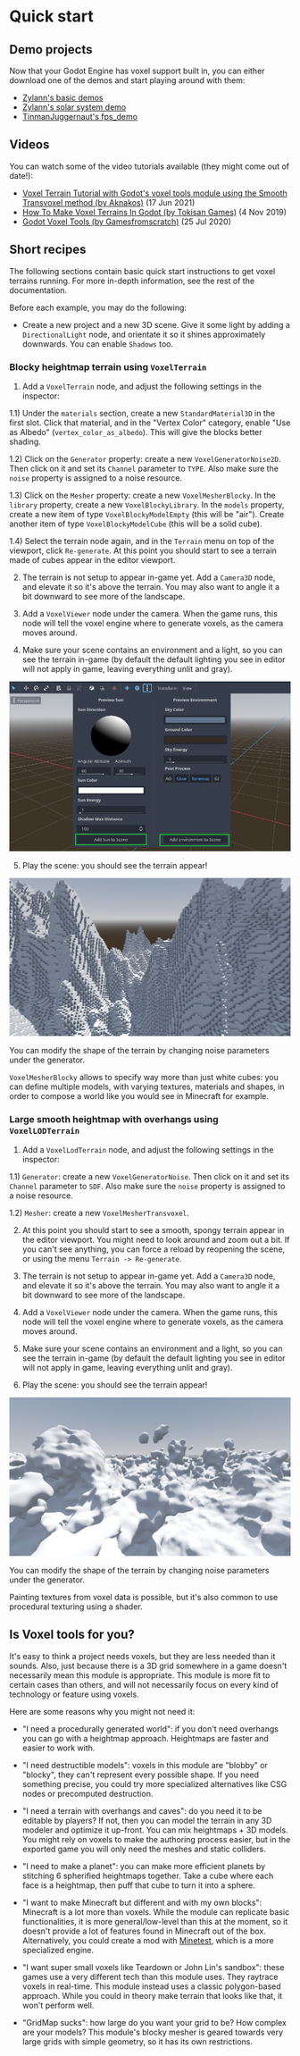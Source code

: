 Quick start
==============

Demo projects
------------------

Now that your Godot Engine has voxel support built in, you can either download one of the demos and start playing around with them:

- [Zylann's basic demos](https://github.com/Zylann/voxelgame)
- [Zylann's solar system demo](https://github.com/Zylann/solar_system_demo)
- [TinmanJuggernaut's fps_demo](https://github.com/tinmanjuggernaut/voxelgame)

Videos
--------

You can watch some of the video tutorials available (they might come out of date!):

- [Voxel Terrain Tutorial with Godot's voxel tools module using the Smooth Transvoxel method (by Aknakos)](https://www.youtube.com/watch?v=YDHkTJ6Na9U) (17 Jun 2021)
- [How To Make Voxel Terrains In Godot (by Tokisan Games)](https://www.youtube.com/watch?v=zfzmcbR1H_0) (4 Nov 2019)
- [Godot Voxel Tools (by Gamesfromscratch)](https://www.youtube.com/watch?v=WxZK_Yg5kU0) (25 Jul 2020)


Short recipes
---------------

The following sections contain basic quick start instructions to get voxel terrains running.
For more in-depth information, see the rest of the documentation.

Before each example, you may do the following:

- Create a new project and a new 3D scene. Give it some light by adding a `DirectionalLight` node, and orientate it so it shines approximately downwards. You can enable `Shadows` too.

### Blocky heightmap terrain using `VoxelTerrain`

1) Add a `VoxelTerrain` node, and adjust the following settings in the inspector:

1.1) Under the `materials` section, create a new `StandardMaterial3D` in the first slot. Click that material, and in the "Vertex Color" category, enable "Use as Albedo" (`vertex_color_as_albedo`). This will give the blocks better shading.

1.2) Click on the `Generator` property: create a new `VoxelGeneratorNoise2D`. Then click on it and set its `Channel` parameter to `TYPE`. Also make sure the `noise` property is assigned to a noise resource.

1.3) Click on the `Mesher` property: create a new `VoxelMesherBlocky`. In the `library` property, create a new `VoxelBlockyLibrary`. In the `models` property, create a new item of type `VoxelBlockyModelEmpty` (this will be "air"). Create another item of type `VoxelBlockyModelCube` (this will be a solid cube).

1.4) Select the terrain node again, and in the `Terrain` menu on top of the viewport, click `Re-generate`. At this point you should start to see a terrain made of cubes appear in the editor viewport.

2) The terrain is not setup to appear in-game yet. Add a `Camera3D` node, and elevate it so it's above the terrain. You may also want to angle it a bit downward to see more of the landscape.

3) Add a `VoxelViewer` node under the camera. When the game runs, this node will tell the voxel engine where to generate voxels, as the camera moves around.

4) Make sure your scene contains an environment and a light, so you can see the terrain in-game (by default the default lighting you see in editor will not apply in game, leaving everything unlit and gray).

![Screenshot of the preview environment menu](images/add_environment_to_scene.webp)

5) Play the scene: you should see the terrain appear!

![Screenshot of blocky terrain from the quick start guide](images/quickstart_blocky_terrain_result.webp)

You can modify the shape of the terrain by changing noise parameters under the generator.

`VoxelMesherBlocky` allows to specify way more than just white cubes: you can define multiple models, with varying textures, materials and shapes, in order to compose a world like you would see in Minecraft for example.


### Large smooth heightmap with overhangs using `VoxelLODTerrain`

1) Add a `VoxelLodTerrain` node, and adjust the following settings in the inspector:

1.1) `Generator`: create a new `VoxelGeneratorNoise`. Then click on it and set its `Channel` parameter to `SDF`. Also make sure the `noise` property is assigned to a noise resource.

1.2) `Mesher`: create a new `VoxelMesherTransvoxel`.

2) At this point you should start to see a smooth, spongy terrain appear in the editor viewport. You might need to look around and zoom out a bit. If you can't see anything, you can force a reload by reopening the scene, or using the menu `Terrain -> Re-generate`.

3) The terrain is not setup to appear in-game yet. Add a `Camera3D` node, and elevate it so it's above the terrain. You may also want to angle it a bit downward to see more of the landscape.

4) Add a `VoxelViewer` node under the camera. When the game runs, this node will tell the voxel engine where to generate voxels, as the camera moves around.

5) Make sure your scene contains an environment and a light, so you can see the terrain in-game (by default the default lighting you see in editor will not apply in game, leaving everything unlit and gray).

6) Play the scene: you should see the terrain appear!

![Screenshot of smooth terrain from the quick start guide](images/quickstart_smooth_lod_terrain_result.webp)

You can modify the shape of the terrain by changing noise parameters under the generator.

Painting textures from voxel data is possible, but it's also common to use procedural texturing using a shader.


Is Voxel tools for you?
--------------------------

It's easy to think a project needs voxels, but they are less needed than it sounds. Also, just because there is a 3D grid somewhere in a game doesn't necessarily mean this module is appropriate. This module is more fit to certain cases than others, and will not necessarily focus on every kind of technology or feature using voxels.

Here are some reasons why you might not need it:

- "I need a procedurally generated world": if you don't need overhangs you can go with a heightmap approach. Heightmaps are faster and easier to work with.

- "I need destructible models": voxels in this module are "blobby" or "blocky", they can't represent every possible shape. If you need something precise, you could try more specialized alternatives like CSG nodes or precomputed destruction.

- "I need a terrain with overhangs and caves": do you need it to be editable by players? If not, then you can model the terrain in any 3D modeler and optimize it up-front. You can mix heightmaps + 3D models. You might rely on voxels to make the authoring process easier, but in the exported game you will only need the meshes and static colliders.

- "I need to make a planet": you can make more efficient planets by stitching 6 spherified heightmaps together. Take a cube where each face is a heightmap, then puff that cube to turn it into a sphere.

- "I want to make Minecraft but different and with my own blocks": Minecraft is a lot more than voxels. While the module can replicate basic functionalities, it is more general/low-level than this at the moment, so it doesn't provide a lot of features found in Minecraft out of the box. Alternatively, you could create a mod with [Minetest](https://www.minetest.net/), which is a more specialized engine.

- "I want super small voxels like Teardown or John Lin's sandbox": these games use a very different tech than this module uses. They raytrace voxels in real-time. This module instead uses a classic polygon-based approach. While you could in theory make terrain that looks like that, it won't perform well.

- "GridMap sucks": how large do you want your grid to be? How complex are your models? This module's blocky mesher is geared towards very large grids with simple geometry, so it has its own restrictions.
